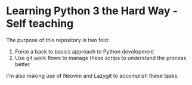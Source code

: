 # Learning Python 3 the Hard Way - Self teaching

The purpose of this repository is two fold:

1. Force a back to basics approach to Python development
2. Use git work flows to manage these scrips to understand the process better

I'm also making use of Neovim and Lazygit to accomplish these tasks.
